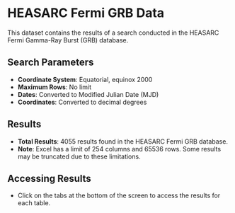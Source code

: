 # HEASARC Fermi GRB Data

This dataset contains the results of a search conducted in the HEASARC Fermi Gamma-Ray Burst (GRB) database.

## Search Parameters

* **Coordinate System**: Equatorial, equinox 2000
* **Maximum Rows**: No limit
* **Dates**: Converted to Modified Julian Date (MJD)
* **Coordinates**: Converted to decimal degrees

## Results

* **Total Results**: 4055 results found in the HEASARC Fermi GRB database.
* **Note**: Excel has a limit of 254 columns and 65536 rows. Some results may be truncated due to these limitations.

## Accessing Results

* Click on the tabs at the bottom of the screen to access the results for each table.


